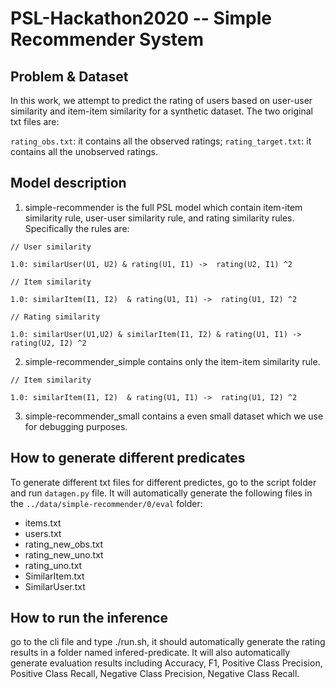 # PSL-Hackathon2020 -- Simple Recommender System

## Problem & Dataset

In this work, we attempt to predict the rating of users based on user-user similarity and item-item similarity for a synthetic dataset. The two original txt files are: 

`rating_obs.txt`: it contains all the observed ratings;
`rating_target.txt`: it contains all the unobserved ratings.




## Model description
1. simple-recommender is the full PSL model which contain item-item similarity rule, user-user similarity rule, and rating similarity rules.
Specifically the rules are:
```
// User similarity

1.0: similarUser(U1, U2) & rating(U1, I1) ->  rating(U2, I1) ^2

// Item similarity 

1.0: similarItem(I1, I2)  & rating(U1, I1) ->  rating(U1, I2) ^2

// Rating similarity 

1.0: similarUser(U1,U2) & similarItem(I1, I2) & rating(U1, I1) ->  rating(U2, I2) ^2
```

2. simple-recommender_simple contains only the item-item similarity rule.
```
// Item similarity 

1.0: similarItem(I1, I2)  & rating(U1, I1) ->  rating(U1, I2) ^2
```

3. simple-recommender_small contains a even small dataset which we use for debugging purposes.

## How to generate different predicates
To generate different txt files for different predictes, go to the script folder and run `datagen.py` file. It will automatically generate the following files in the `../data/simple-recommender/0/eval` folder:
* items.txt
* users.txt
* rating_new_obs.txt
* rating_new_uno.txt
* rating_uno.txt
* SimilarItem.txt
* SimilarUser.txt



## How to run the inference
go to the cli file and type ./run.sh, it should automatically generate the rating results in a folder named infered-predicate. It will also automatically generate evaluation results including Accuracy, F1, Positive Class Precision, Positive Class Recall, Negative Class Precision, Negative Class Recall.



